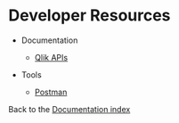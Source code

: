 # Developer Resources

- Documentation
  * [Qlik APIs](qlik-apis.md)

- Tools
  * [Postman](postman.md) 

Back to the [Documentation index](..)
